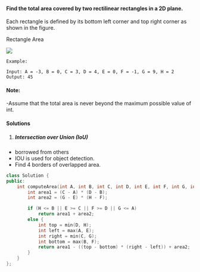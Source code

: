 #### Find the total area covered by two rectilinear rectangles in a 2D plane.

Each rectangle is defined by its bottom left corner and top right corner as shown in the figure.

Rectangle Area

![](https://assets.leetcode.com/uploads/2018/10/22/rectangle_area.png)

```
Example:

Input: A = -3, B = 0, C = 3, D = 4, E = 0, F = -1, G = 9, H = 2
Output: 45
```

#### Note:

-Assume that the total area is never beyond the maximum possible value of int.

#### Solutions

1. ##### Intersection over Union (IoU)

- borrowed from others
- IOU is used for object detection.
- Find 4 borders of overlapped area.

```cpp
class Solution {
public:
    int computeArea(int A, int B, int C, int D, int E, int F, int G, int H) {
        int area1 = (C - A) * (D - B);
        int area2 = (G - E) * (H - F);

        if (H <= B || E >= C || F >= D || G <= A)
            return area1 + area2;
        else {
            int top = min(D, H);
            int left = max(A, E);
            int right = min(C, G);
            int bottom = max(B, F);
            return area1 - ((top - bottom) * (right - left)) + area2;
        }
    }
};
```